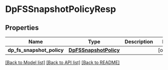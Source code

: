 # DpFSSnapshotPolicyResp

## Properties
Name | Type | Description | Notes
------------ | ------------- | ------------- | -------------
**dp_fs_snapshot_policy** | [**DpFSSnapshotPolicy**](DpFSSnapshotPolicy.md) |  | [optional] 

[[Back to Model list]](../README.md#documentation-for-models) [[Back to API list]](../README.md#documentation-for-api-endpoints) [[Back to README]](../README.md)


